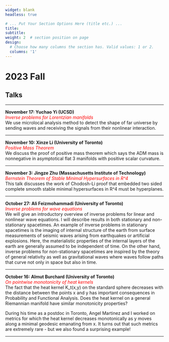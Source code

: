 ```yaml
---
widget: blank
headless: true

# ... Put Your Section Options Here (title etc.) ...
title: 
subtitle: 
weight: 2  # section position on page
design:
  # Choose how many columns the section has. Valid values: 1 or 2.
  columns: '1'
---
```

# 2023 Fall
## Talks

---

**November 17: Yuchao Yi (UCSD)**<br>
<span style="color:red">*Inverse problems for Lorentzian manifolds*</span><br>
We use microlocal analysis method to detect the shape of far universe by sending waves and receiving the signals from their nonlinear interaction.

---

**November 10: Xinze Li (University of Toronto)**<br>
<span style="color:red">*Positive Mass Theorem*</span><br>
We discuss the proof of positive mass theorem which says the ADM mass is nonnegative in asymptotical flat 3 manifolds with positive scalar curvature.

---

**November 3: Jingze Zhu (Massachusetts Institute of Technology)**<br>
<span style="color:red">*Bernstein Theorem of Stable Minimal Hypersurfaces in R^4*</span><br>
This talk discusses the work of Chodosh-Li proof that embedded two sided complete smooth stable minimal hypersurfaces in R^4 must be hyperplanes.

---

**October 27: Ali Feizmohammadi (University of Toronto)**<br>
<span style="color:red">*Inverse problems for wave equations*</span><br>
We will give an introductory overview of inverse problems for linear and nonlinear wave equations. I will describe results in both stationary and non-stationary spacetimes. An example of inverse problems in stationary spacetimes is the imaging
of internal structure of the earth from surface measurements of seismic waves arising from earthquakes or artificial explosions. Here, the materialistic properties of the internal layers of the earth are generally assumed to be independent of
time. On the other hand, inverse problems for non-stationary spacetimes are inspired by the theory of general relativity as well as gravitational waves where waves follow paths that curve not only in space but also in time.

---

**October 16: Almut Burchard (University of Toronto)**<br>
<span style="color:red">*On pointwise monotonicity of heat kernels*</span><br>
The fact that the heat kernel K_t(x,y) on the standard sphere decreases with the distance between the points x and y has important consequences in Probability and Functional Analysis. Does the heat kernel on a general Riemannian manifold have similar monotonicity properties?

During his time as a postdoc in Toronto, Angel Martinez and I worked on metrics for which the heat kernel decreases monotonically as y moves along a minimal geodesic emanating from x. It turns out that such metrics are extremely rare - but we also found a surprising example!

---


